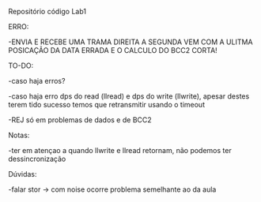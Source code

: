 Repositório código Lab1

ERRO:

 -ENVIA E RECEBE UMA TRAMA DIREITA A SEGUNDA VEM COM A ULITMA POSICAÇÃO DA DATA ERRADA E O CALCULO DO BCC2 CORTA!

TO-DO:
 
  -caso haja erros?
  
  -caso haja erro dps do read (llread) e dps do write (llwrite), apesar destes terem tido sucesso temos que retransmitir usando o timeout
  
  -REJ só em problemas de dados e de BCC2

Notas:
  
  -ter em atençao a quando llwrite e llread retornam, não podemos ter dessincronização
  
Dúvidas:
  
  -falar stor -> com noise ocorre problema semelhante ao da aula
  
